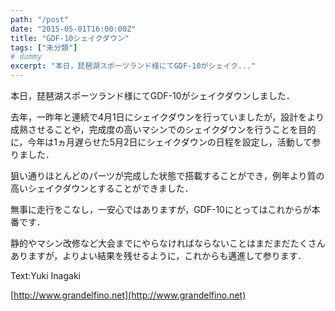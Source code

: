 ```yaml
---
path: "/post"
date: "2015-05-01T16:00:00Z"
title: "GDF-10シェイクダウン"
tags: ["未分類"]
# dummy
excerpt: "本日，琵琶湖スポーツランド様にてGDF-10がシェイク..."
---
```




[](01-1.jpg)

本日，琵琶湖スポーツランド様にてGDF-10がシェイクダウンしました．

去年，一昨年と連続で4月1日にシェイクダウンを行っていましたが，設計をより成熟させることや，完成度の高いマシンでのシェイクダウンを行うことを目的に，今年は1ヵ月遅らせた5月2日にシェイクダウンの日程を設定し，活動して参りました．

狙い通りほとんどのパーツが完成した状態で搭載することができ，例年より質の高いシェイクダウンとすることができました．

無事に走行をこなし，一安心ではありますが，GDF-10にとってはこれからが本番です．

静的やマシン改修など大会までにやらなければならないことはまだまだたくさんありますが，よりよい結果を残せるように，これからも邁進して参ります．

Text:Yuki Inagaki

[http://www.grandelfino.net](http://www.grandelfino.net)

